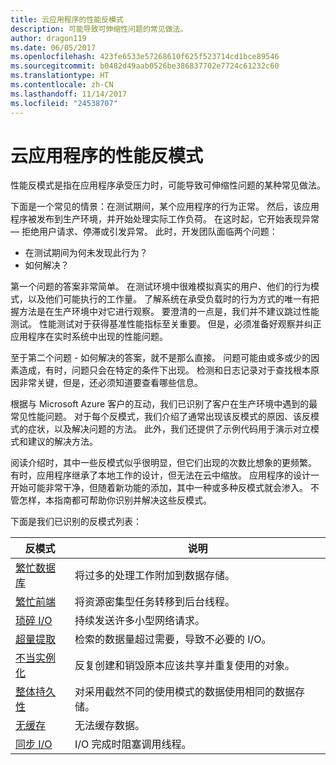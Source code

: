 ```yaml
---
title: 云应用程序的性能反模式
description: 可能导致可伸缩性问题的常见做法。
author: dragon119
ms.date: 06/05/2017
ms.openlocfilehash: 423fe6533e57268610f625f523714cd1bce89546
ms.sourcegitcommit: b0482d49aab0526be386837702e7724c61232c60
ms.translationtype: HT
ms.contentlocale: zh-CN
ms.lasthandoff: 11/14/2017
ms.locfileid: "24538707"
---
```

# <a name="performance-antipatterns-for-cloud-applications"></a>云应用程序的性能反模式

性能反模式是指在应用程序承受压力时，可能导致可伸缩性问题的某种常见做法。 

下面是一个常见的情景：在测试期间，某个应用程序的行为正常。 然后，该应用程序被发布到生产环境，并开始处理实际工作负荷。 在这时起，它开始表现异常 &mdash; 拒绝用户请求、停滞或引发异常。 此时，开发团队面临两个问题：

- 在测试期间为何未发现此行为？
- 如何解决？

第一个问题的答案非常简单。 在测试环境中很难模拟真实的用户、他们的行为模式，以及他们可能执行的工作量。 了解系统在承受负载时的行为方式的唯一有把握方法是在生产环境中对它进行观察。 要澄清的一点是，我们并不建议跳过性能测试。 性能测试对于获得基准性能指标至关重要。 但是，必须准备好观察并纠正应用程序在实时系统中出现的性能问题。

至于第二个问题 - 如何解决的答案，就不是那么直接。 问题可能由或多或少的因素造成，有时，问题只会在特定的条件下出现。 检测和日志记录对于查找根本原因非常关键，但是，还必须知道要查看哪些信息。 

根据与 Microsoft Azure 客户的互动，我们已识别了客户在生产环境中遇到的最常见性能问题。 对于每个反模式，我们介绍了通常出现该反模式的原因、该反模式的症状，以及解决问题的方法。 此外，我们还提供了示例代码用于演示对立模式和建议的解决方法。 

阅读介绍时，其中一些反模式似乎很明显，但它们出现的次数比想象的更频繁。  有时，应用程序继承了本地工作的设计，但无法在云中缩放。 应用程序的设计一开始可能非常干净，但随着新功能的添加，其中一种或多种反模式就会渗入。 不管怎样，本指南都可帮助你识别并解决这些反模式。

下面是我们已识别的反模式列表： 

| 反模式 | 说明 |
|-------------|-------------|
| [繁忙数据库][BusyDatabase] | 将过多的处理工作附加到数据存储。 |
| [繁忙前端][BusyFrontEnd] | 将资源密集型任务转移到后台线程。 |
| [琐碎 I/O][ChattyIO] | 持续发送许多小型网络请求。 |
| [超量提取][ExtraneousFetching] | 检索的数据量超过需要，导致不必要的 I/O。 |
| [不当实例化][ImproperInstantiation] | 反复创建和销毁原本应该共享并重复使用的对象。 |
| [整体持久性][MonolithicPersistence] | 对采用截然不同的使用模式的数据使用相同的数据存储。 |
| [无缓存][NoCaching] | 无法缓存数据。 |
| [同步 I/O][SynchronousIO] | I/O 完成时阻塞调用线程。 | 

[BusyDatabase]: ./busy-database/index.md
[BusyFrontEnd]: ./busy-front-end/index.md
[ChattyIO]: ./chatty-io/index.md
[ExtraneousFetching]: ./extraneous-fetching/index.md
[ImproperInstantiation]: ./improper-instantiation/index.md
[MonolithicPersistence]: ./monolithic-persistence/index.md
[NoCaching]: ./no-caching/index.md
[SynchronousIO]: ./synchronous-io/index.md
